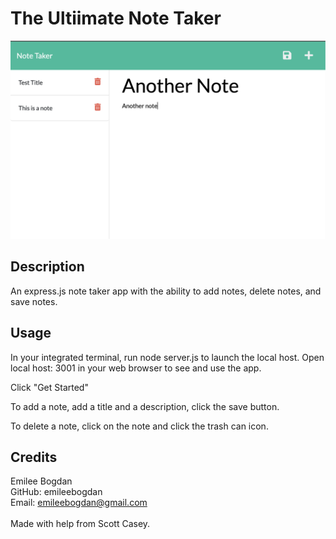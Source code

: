 # The Ultiimate Note Taker

<img src="./screenshot.png" alt="App screenshot">

## Description

An express.js note taker app with the ability to add notes, delete notes, and save notes. 


## Usage

In your integrated terminal, run node server.js to launch the local host. Open local host: 3001 in your web browser to see and use the app. 

Click "Get Started"

To add a note, add a title and a description, click the save button. 

To delete a note, click on the note and click the trash can icon. 

## Credits

Emilee Bogdan <br>
GitHub: emileebogdan <br>
Email: emileebogdan@gmail.com <br>
<br>
Made with help from Scott Casey.
